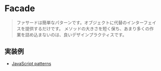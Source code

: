 # Facade
> ファサードは簡単なパターンです。オブジェクトに代替のインターフェイスを提供するだけです。
> メソッドの大きさを短く保ち、あまり多くの作業を詰め込まないのは、良いデザインプラクティスです。
> 
## 実装例
- [JavaScript patterns](https://github.com/stage-clear/Learning-javascript/blob/master/DesignPatterns/JavaScript-Patterns/facade.md)
